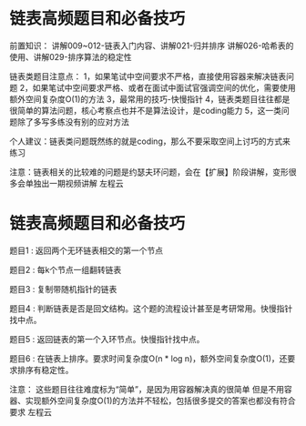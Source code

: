 <!-- Slide number: 1 -->
# 链表高频题目和必备技巧
前置知识：
讲解009~012-链表入门内容、讲解021-归并排序
讲解026-哈希表的使用、讲解029-排序算法的稳定性

链表类题目注意点：
1，如果笔试中空间要求不严格，直接使用容器来解决链表问题
2，如果笔试中空间要求严格、或者在面试中面试官强调空间的优化，需要使用额外空间复杂度O(1)的方法
3，最常用的技巧-快慢指针
4，链表类题目往往都是很简单的算法问题，核心考察点也并不是算法设计，是coding能力
5，这一类问题除了多写多练没有别的应对方法

个人建议：链表类问题既然练的就是coding，那么不要采取空间上讨巧的方式来练习

注意：链表相关的比较难的问题是约瑟夫环问题，会在【扩展】阶段讲解，变形很多会单独出一期视频讲解
左程云

<!-- Slide number: 2 -->
# 链表高频题目和必备技巧
题目1 : 返回两个无环链表相交的第一个节点

题目2 : 每k个节点一组翻转链表

题目3 : 复制带随机指针的链表

题目4 : 判断链表是否是回文结构。这个题的流程设计甚至是考研常用。快慢指针找中点。

题目5 : 返回链表的第一个入环节点。快慢指针找中点。

题目6 : 在链表上排序。要求时间复杂度O(n * log n)，额外空间复杂度O(1)，还要求排序有稳定性。

注意：
这些题目往往难度标为“简单”，是因为用容器解决真的很简单
但是不用容器、实现额外空间复杂度O(1)的方法并不轻松，包括很多提交的答案也都没有符合要求
左程云